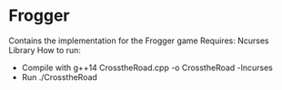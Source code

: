 # Frogger
Contains the implementation for the Frogger game
Requires: Ncurses Library
How to run:
   - Compile with
   g++14 CrosstheRoad.cpp -o CrosstheRoad -lncurses
   - Run 
   ./CrosstheRoad
